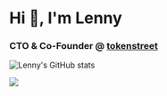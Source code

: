 <h1 align="left">Hi 👋, I'm Lenny</h1>
<h3 align="left">CTO & Co-Founder @ <a href="https://tokenstreet.com/">tokenstreet</a></h3>

![Lenny's GitHub stats]()

<img src="https://github-readme-stats.vercel.app/api?username=lennycampino&count_private=true&show_icons=true&theme=dark" onclick=""/>
